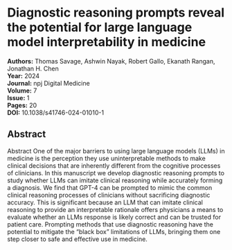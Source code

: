 # Diagnostic reasoning prompts reveal the potential for large language model interpretability in medicine

**Authors:** Thomas Savage, Ashwin Nayak, Robert Gallo, Ekanath Rangan, Jonathan H. Chen  
**Year:** 2024  
**Journal:** npj Digital Medicine  
**Volume:** 7  
**Issue:** 1  
**Pages:** 20  
**DOI:** 10.1038/s41746-024-01010-1  

## Abstract
Abstract
            One of the major barriers to using large language models (LLMs) in medicine is the perception they use uninterpretable methods to make clinical decisions that are inherently different from the cognitive processes of clinicians. In this manuscript we develop diagnostic reasoning prompts to study whether LLMs can imitate clinical reasoning while accurately forming a diagnosis. We find that GPT-4 can be prompted to mimic the common clinical reasoning processes of clinicians without sacrificing diagnostic accuracy. This is significant because an LLM that can imitate clinical reasoning to provide an interpretable rationale offers physicians a means to evaluate whether an LLMs response is likely correct and can be trusted for patient care. Prompting methods that use diagnostic reasoning have the potential to mitigate the “black box” limitations of LLMs, bringing them one step closer to safe and effective use in medicine.

